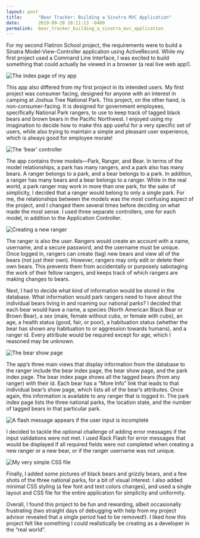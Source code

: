 ```yaml
---
layout: post
title:      "Bear Tracker: Building a Sinatra MVC Application"
date:       2019-09-28 18:11:13 -0400
permalink:  bear_tracker_building_a_sinatra_mvc_application
---
```



For my second Flatiron School project, the requirements were to build a Sinatra Model-View-Controller application using ActiveRecord. While my first project used a Command Line Interface, I was excited to build something that could actually be viewed in a browser (a real live web app!). 


![The index page of my app]( https://res.cloudinary.com/karlymareka/image/upload/c_scale,w_637/v1569705835/Screen_Shot_2019-09-28_at_2.23.20_PM.png
)

This app also differed from my first project in its intended users. My first project was consumer facing, designed for anyone with an interest in camping at Joshua Tree National Park. This project, on the other hand, is non-consumer-facing. It is designed for government employees, specifically National Park rangers, to use to keep track of tagged black bears and brown bears in the Pacific Northwest. I enjoyed using my imagination to decide how to make this app useful for a very specific set of users, while also trying to maintain a simple and pleasant user experience, which is always good for employee morale!


![The ‘bear’ controller]( https://res.cloudinary.com/karlymareka/image/upload/c_scale,w_634/v1569706118/Screen_Shot_2019-09-28_at_2.28.05_PM.png
)

The app contains three models—Park, Ranger, and Bear. In terms of the model relationships, a park has many rangers, and a park also has many bears. A ranger belongs to a park, and a bear belongs to a park. In addition, a ranger has many bears and a bear belongs to a ranger. While in the real world, a park ranger may work in more than one park, for the sake of simplicity, I decided that a ranger would belong to only a single park. For me, the relationships between the models was the most confusing aspect of the project, and I changed them several times before deciding on what made the most sense. I used three separate controllers, one for each model, in addition to the Application Controller. 


![Creating a new ranger]( https://res.cloudinary.com/karlymareka/image/upload/c_scale,w_634/v1569706342/Screen_Shot_2019-09-28_at_2.31.59_PM.png
)

The ranger is also the user. Rangers would create an account with a name, username, and a secure password, and the username must be unique. Once logged in, rangers can create (tag) new bears and view all of the bears (not just their own). However, rangers may only edit or delete their own bears. This prevents them from accidentally or purposely sabotaging the work of their fellow rangers, and keeps track of which rangers are making changes to bears. 

Next, I had to decide what kind of information would be stored in the database. What information would park rangers need to have about the individual bears living in and roaming our national parks? I decided that each bear would have a name, a species (North American Black Bear or Brown Bear), a sex (male, female without cubs, or female with cubs), an age, a health status (good, fair, or poor), a habituation status (whether the bear has shown any habituation to or aggression towards humans), and a ranger id. Every attribute would be required except for age, which I reasoned may be unknown. 


![The bear show page]( https://res.cloudinary.com/karlymareka/image/upload/c_scale,w_634/v1569706520/Screen_Shot_2019-09-28_at_2.35.02_PM.png
)

The app’s three main views that display information from the database to the ranger include the bear index page, the bear show page, and the park index page. The bear index page shows all the tagged bears (from any ranger) with their id. Each bear has a “More Info” link that leads to that individual bear’s show page, which lists all of the bear’s attributes. Once again, this information is available to any ranger that is logged in. The park index page lists the three national parks, the location state, and the number of tagged bears in that particular park.


![A flash message appears if the user input is incomplete](https://res.cloudinary.com/karlymareka/image/upload/c_scale,w_634/v1569706657/Screen_Shot_2019-09-28_at_2.37.21_PM.png)

I decided to tackle the optional challenge of adding error messages if the input validations were not met. I used Rack Flash for error messages that would be displayed if all required fields were not completed when creating a new ranger or a new bear, or if the ranger username was not unique. 


![My very simple CSS file](https://res.cloudinary.com/karlymareka/image/upload/c_scale,w_634/v1569706864/Screen_Shot_2019-09-28_at_2.40.44_PM.png)
 
Finally, I added some pictures of black bears and grizzly bears, and a few shots of the three national parks, for a bit of visual interest. I also added minimal CSS styling (a few font and text colors changes), and used a single layout and CSS file for the entire application for simplicity and uniformity. 

Overall, I found this project to be fun and rewarding, albeit occasionally frustrating (two straight days of debugging with help from my project advisor revealed that a single period had to be removed!). I liked how this project felt like something I could realistically be creating as a developer in the “real world”. 


